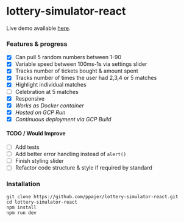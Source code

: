 # lottery-simulator-react

Live demo available [here](https://lottery-simulator-react-srmmya3tvq-wn.a.run.app/).

### Features & progress
- [x] Can pull 5 random numbers between 1-90
- [x] Variable speed between 100ms-1s via settings slider
- [x] Tracks number of tickets bought & amount spent
- [x] Tracks number of times the user had 2,3,4 or 5 matches
- [x] Highlight individual matches
- [ ] Celebration at 5 matches
- [x] Responsive
- [x] *Works as Docker container*
- [x] *Hosted on GCP Run*
- [x] *Continuous deployment via GCP Build*

#### TODO / Would Improve
- [ ] Add tests
- [ ] Add better error handling instead of `alert()`
- [ ] Finish styling slider
- [ ] Refactor code structure & style if required by standard

### Installation

```
git clone https://github.com/ppajer/lottery-simulator-react.git
cd lottery-simulator-react
npm install
npm run dev
```